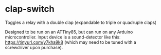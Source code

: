# clap-switch
Toggles a relay with a double clap (expandable to triple or quadruple claps)

Designed to be run on an ATTiny85, but can run on any Arduino microcontroller. Input device is a sound-detector like this: https://tinyurl.com/y7kha9k8 (which may need to be tuned with a screwdriver upon purchase).

